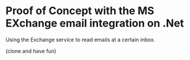 # Proof of Concept with the MS EXchange email integration on .Net
Using the Exchange service to read emails at a certain inbox.

(clone and have fun)